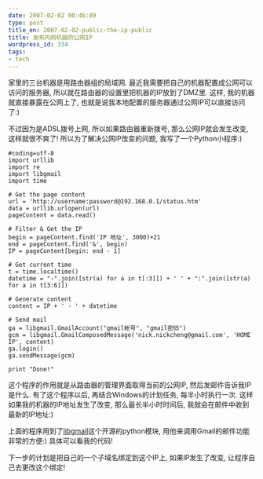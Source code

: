 ```yaml
---
date: 2007-02-02 00:46:09
type: post
title_en: 2007-02-02-public-the-ip-public
title: 发布内网机器的公网IP
wordpress_id: 334
tags:
- tech
---
```


家里的三台机器是用路由器组的局域网. 最近我需要把自己的机器配置成公网可以访问的服务器, 所以就在路由器的设置里把机器的IP放到了DMZ里. 这样, 我的机器就直接暴露在公网上了, 也就是说我本地配置的服务器通过公网IP可以直接访问了:)

不过因为是ADSL拨号上网, 所以如果路由器重新拨号, 那么公网IP就会发生改变, 这样就很不爽了! 所以为了解决公网IP改变的问题, 我写了一个Python小程序:)

	#coding=utf-8
	import urllib
	import re
	import libgmail
	import time
	
	# Get the page content
	url = 'http://username:password@192.168.0.1/status.htm'
	data = urllib.urlopen(url)
	pageContent = data.read()
	
	# Filter & Get the IP
	begin = pageContent.find('IP 地址', 3000)+21
	end = pageContent.find('&', begin)
	IP = pageContent[begin: end - 1]
	
	# Get current time
	t = time.localtime()
	datetime = "-".join([str(a) for a in t[:3]]) + ' ' + ":".join([str(a) for a in t[3:6]])
	
	# Generate content
	content = IP + ' - ' + datetime
	
	# Send mail
	ga = libgmail.GmailAccount("gmail帐号", "gmail密码")
	gcm = libgmail.GmailComposedMessage('nick.nickcheng@gmail.com', 'HOME IP', content)
	ga.login()
	ga.sendMessage(gcm)
	
	print "Done!"

这个程序的作用就是从路由器的管理界面取得当前的公网IP, 然后发邮件告诉我IP是什么. 有了这个程序以后, 再结合Windows的计划任务, 每半小时执行一次. 这样如果我的机器的IP地址发生了改变, 那么最长半小时时间后, 我就会在邮件中收到最新的IP地址:)

上面的程序用到了[libgmail](http://libgmail.sourceforge.net/)这个开源的python模块, 用他来调用Gmail的邮件功能非常的方便:) 具体可以看我的代码!

下一步的计划是把自己的一个子域名绑定到这个IP上, 如果IP发生了改变, 让程序自己去更改这个绑定!
